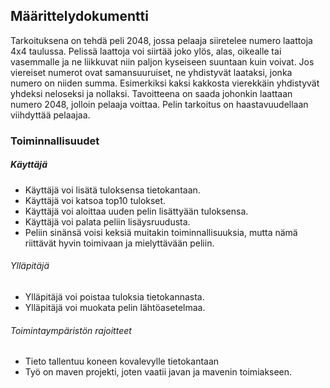 ## Määrittelydokumentti

Tarkoituksena on tehdä peli 2048, jossa pelaaja siiretelee numero 
laattoja 4x4 taulussa. Pelissä laattoja voi siirtää joko ylös, alas, 
oikealle tai vasemmalle ja ne liikkuvat niin paljon kyseiseen suuntaan 
kuin voivat. Jos viereiset numerot ovat samansuuruiset, ne yhdistyvät 
laataksi, jonka numero on niiden summa. Esimerkiksi kaksi kakkosta 
vierekkäin yhdistyvät yhdeksi neloseksi ja nollaksi. Tavoitteena on 
saada johonkin laattaan numero 2048, jolloin pelaaja voittaa. Pelin 
tarkoitus on haastavuudellaan viihdyttää pelaajaa.

### Toiminnallisuudet
##### Käyttäjä
* Käyttäjä voi lisätä tuloksensa tietokantaan. 
* Käyttäjä voi katsoa top10 tulokset.
* Käyttäjä voi aloittaa uuden pelin lisättyään tuloksensa.   
* Käyttäjä voi palata peliin lisäysruudusta.
* Peliin sinänsä voisi keksiä muitakin toiminnallisuuksia, mutta nämä 
riittävät hyvin toimivaan ja mielyttävään peliin. 
###### Ylläpitäjä
* Ylläpitäjä voi poistaa tuloksia tietokannasta.
* Ylläpitäjä voi muokata pelin lähtöasetelmaa.
###### Toimintaympäristön rajoitteet
* Tieto tallentuu koneen kovalevylle tietokantaan
* Työ on maven projekti, joten vaatii javan ja mavenin toimiakseen.
